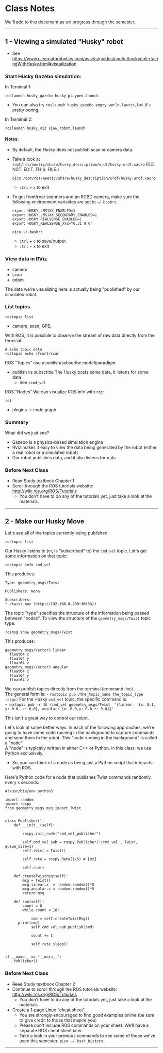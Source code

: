 # Class Notes
We'll add to this document as we progress through the semester.

---

## 1 - Viewing a simulated "Husky" robot
- See https://www.clearpathrobotics.com/assets/guides/noetic/husky/InterfacingWithHusky.html#visualization

### Start Husky Gazebo simulation:	
In Terminal 1:
```
roslaunch husky_gazebo husky_playpen.launch
```
- You can also try `roslaunch husky_gazebo empty_world.launch`, but it's pretty boring.

In Terminal 2:
```
roslaunch husky_viz view_robot.launch 
```

#### Notes:
- By default, the Husky does not publish scan or camera data.
- Take a look at `/opt/ros/noetic/share/husky_description/urdf/husky.urdf.xacro` (DO. NOT. EDIT. THIS. FILE.)
    ```
    pico /opt/ros/noetic/share/husky_description/urdf/husky.urdf.xacro 
    ```
    - `ctrl` + `x` to exit
      
- To get front/rear scanners and an RGBD camera, make sure the following environment variables are set in `~/.bashrc`:	
    ```
    export HUSKY_LMS1XX_ENABLED=1
    export HUSKY_LMS1XX_SECONDARY_ENABLED=1
    export HUSKY_REALSENSE_ENABLED=1
    export HUSKY_REALSENSE_XYZ="0.31 0 0"
    ```

    ```
    pico ~/.bashrc
    ```
    - `ctrl` + `o` to save/output
    - `ctrl` + `x` to exit

### View data in RViz	
- camera
- scan
- odom
	
The data we're visualizing here is actually being "published" by our simulated robot. 

### List topics	
```
rostopic list
```
- camera, scan, GPS, 
	
With ROS, it is possible to observe the stream of raw data directly from the terminal.
```
# Echo topic data	
rostopic echo /front/scan
```

ROS "Topics" use a publish/subscribe model/paradigm.
- publish vs subscribe	The Husky posts some data, it listens for some data
    - See `/cmd_vel`
	
ROS "Nodes"
We can visualize ROS info with `rqt`:
```
rqt
```
- plugins -> node graph


    
### Summary
What did we just see?
- Gazebo is a physics-based simulation engine
- RViz makes it easy to view the data being generated by the robot (either a real robot or a simulated robot)
- Our robot publishes data, and it also listens for data


### Before Next Class
- ~~Read~~ Study textbook Chapter 1
- Scroll through the ROS tutorials website:  http://wiki.ros.org/ROS/Tutorials
    - You don't have to do any of the tutorials yet, just take a look at the materials.

---

## 2 - Make our Husky Move
Let's see all of the topics currently being published:
```
rostopic list
```

Our Husky listens to (or, is "subscribed" to) the `cmd_vel` topic.  Let's get some information on that topic:
```
rostopic info cmd_vel
```

This produces:
```
Type: geometry_msgs/Twist
 
Publishers: None
   
Subscribers: 
* /twist_mux (http://192.168.0.209:36683/)
```

The topic "type" specifies the structure of the information being passed between "nodes".  To view the structure of the `geometry_msgs/Twist` topic type:
```
rosmsg show geometry_msgs/Twist
```

This produces:
```
geometry_msgs/Vector3 linear
  float64 x
  float64 y
  float64 z
geometry_msgs/Vector3 angular
  float64 x
  float64 y
  float64 z
```

We can publish topics directly from the terminal (command line).  
The general form is:
    - `rostopic pub /the_topic_name the_topic_type [args]`
For the Husky `cmd_vel` topic, the specific command is:    
    - `rostopic pub -r 10 /cmd_vel geometry_msgs/Twist  '{linear:  {x: 0.1, y: 0.0, z: 0.0}, angular: {x: 0.0,y: 0.0,z: 0.0}}'`    
    
This isn't a great way to control our robot.

Let's look at some better ways.  In each of the following approaches, we're going to have some code running in the background to capture commands and send them to the robot.
This "code running in the background" is called a "node".  
A "node" is typically written in either C++ or Python.  In this class, we use Python exclusively.
- So, you can think of a node as being just a Python script that interacts with ROS.

Here's Python code for a node that publishes Twist commands randomly, every x seconds:
```
#!/usr/bin/env python3

import random
import rospy
from geometry_msgs.msg import Twist


class Publisher():
	def __init__(self):
	
		rospy.init_node("cmd_vel_publisher")

		self.cmd_vel_pub = rospy.Publisher('/cmd_vel', Twist, queue_size=1)
		self.twist = Twist()

		self.rate = rospy.Rate(1/5)	# [Hz]

		self.run()
		
	def createTwistMsg(self):
		msg = Twist()
		msg.linear.x  = random.random()*5
		msg.angular.z = random.random()*5
		return msg
		
	def run(self):
		count = 0
		while count < 10:

			cmd = self.createTwistMsg()
      print(cmd)
			self.cmd_vel_pub.publish(cmd)
			
			count += 1
			
			self.rate.sleep()
			
			
if __name__ == "__main__":
	Publisher()
```

### Before Next Class
- ~~Read~~ Study textbook Chapter 2
- Continue to scroll through the ROS tutorials website:  http://wiki.ros.org/ROS/Tutorials
    - You don't have to do any of the tutorials yet, just take a look at the materials.
- Create a 1-page Linux "cheat sheet".
    - You are strongly encouraged to find good examples online (be sure to give credit to those that inspire you)
    - Please don't include ROS commands on your sheet.  We'll have a separate ROS cheat sheet later.
    - Take a look in your previous commands to see some of those we've used this semester.  `pico ~/.bash_history`.
 

---

